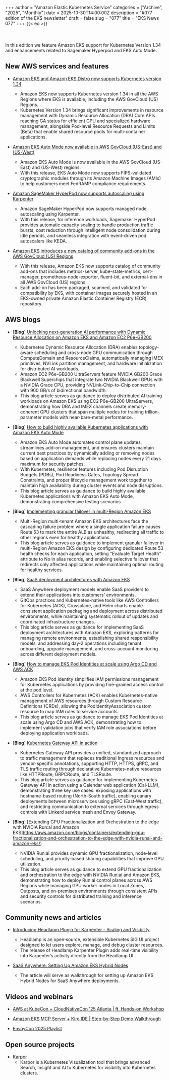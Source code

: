 +++
author = "Amazon Elastic Kubernetes Service"
categories = ["Archive", "2025", "Monthly"]
date = 2025-10-30T14:00:00Z
description = "#077 edition of the EKS newsletter"
draft = false
slug = "077"
title = "EKS News 077"
+++
{{< eo >}}
<br/><br/><br/><br/>
In this edition we feature Amazon EKS support for Kubernetes Version 1.34 and enhancements related to Sagemaker Hyperpod and EKS Auto Mode.  

## New AWS services and features

* [Amazon EKS and Amazon EKS Distro now supports Kubernetes version 1.34](https://aws.amazon.com/about-aws/whats-new/2025/10/amazon-eks-distro-kubernetes-version-1-34/)
  * Amazon EKS now supports Kubernetes version 1.34 in all the AWS Regions where EKS is available, including the AWS GovCloud (US) Regions.
  * Kubernetes Version 1.34 brings significant improvements in resource management with Dynamic Resource Allocation (DRA) Core APIs reaching GA status for efficient GPU and specialized hardware management, alongside Pod-level Resource Requests and Limits (Beta) that enable shared resource pools for multi-container applications. 

* [Amazon EKS Auto Mode now available in AWS GovCloud (US-East) and (US-West)](https://aws.amazon.com/about-aws/whats-new/2025/10/amazon-eks-auto-mode-aws-govcloud-us-east-west/)
  * Amazon EKS Auto Mode is now available in the AWS GovCloud (US-East) and (US-West) regions. 
  * With this release, EKS Auto Mode now supports FIPS-validated cryptographic modules through its Amazon Machine Images (AMIs) to help customers meet FedRAMP compliance requirements.

* [Amazon SageMaker HyperPod now supports autoscaling using Karpenter](https://aws.amazon.com/about-aws/whats-new/2025/09/sagemaker-hyperpod-autoscaling/)
  * Amazon SageMaker HyperPod now supports managed node autoscaling using Karpenter.
  * With this release, for inference workloads, Sagemaker HyperPod provides automatic capacity scaling to handle production traffic bursts, cost reduction through intelligent node consolidation during idle periods, and seamless integration with event-driven pod autoscalers like KEDA.

* [Amazon EKS introduces a new catalog of community add-ons in the AWS GovCloud (US) Regions](https://aws.amazon.com/about-aws/whats-new/2025/09/amazon-eks-community-addons-govcloud/)
  * With this release, Amazon EKS now supports catalog of community add-ons that includes metrics-server, kube-state-metrics, cert-manager, prometheus-node-exporter, fluent-bit, and external-dns in all AWS GovCloud (US) regions.
  * Each add-on has been packaged, scanned, and validated for compatibility by EKS, with container images securely hosted in an EKS-owned private Amazon Elastic Container Registry (ECR) repository.
  
## AWS blogs

* [**Blog**] [Unlocking next-generation AI performance with Dynamic Resource Allocation on Amazon EKS and Amazon EC2 P6e-GB200](https://aws.amazon.com/blogs/containers/unlocking-next-generation-ai-performance-with-dynamic-resource-allocation-on-amazon-eks-and-amazon-ec2-p6e-gb200/)
  * Kubernetes Dynamic Resource Allocation (DRA) enables topology-aware scheduling and cross-node GPU communication through ComputeDomain and ResourceClaims, automatically managing IMEX primitives, NVLink partition management, and hardware initialization for distributed AI workloads.
  * Amazon EC2 P6e-GB200 UltraServers feature NVIDIA GB200 Grace Blackwell Superchips that integrate two NVIDIA Blackwell GPUs with a NVIDIA Grace CPU, providing NVLink-Chip-to-Chip connection with 900 GB/s of bidirectional bandwidth.
  * This blog article serves as guidance to deploy distributed AI training workloads on Amazon EKS using EC2 P6e-GB200 UltraServers, demonstrating how DRA and IMEX channels create memory-coherent GPU clusters that span multiple nodes for training trillion-parameter models with near-bare-metal performance.

* [**Blog**] [How to build highly available Kubernetes applications with Amazon EKS Auto Mode](https://aws.amazon.com/blogs/containers/how-to-build-highly-available-kubernetes-applications-with-amazon-eks-auto-mode/)
  * Amazon EKS Auto Mode automates control plane updates, streamlines add-on management, and ensures clusters maintain current best practices by dynamically adding or removing nodes based on application demands while replacing nodes every 21 days maximum for security patches.
  * With Kubernetes, resilience features including Pod Disruption Budgets (PDBs), Pod Readiness Gates, Topology Spread Constraints, and proper lifecycle management work together to maintain high availability during cluster events and node disruptions.
  * This blog article serves as guidance to build highly available Kubernetes applications with Amazon EKS Auto Mode, demonstrating comprehensive testing scenarios

* [**Blog**] [Implementing granular failover in multi-Region Amazon EKS](https://aws.amazon.com/blogs/containers/implementing-granular-failover-in-multi-region-amazon-eks/)
  * Multi-Region multi-tenant Amazon EKS architectures face the cascading failure problem where a single application failure causes Route 53 to mark the entire ALB as unhealthy, redirecting all traffic to other regions even for healthy applications.
  *  This blog article serves as guidance to implement granular failover in multi-Region Amazon EKS design by configuring dedicated Route 53 health checks for each application, setting "Evaluate Target Health" attribute to No in alias records, and enabling selective failover that redirects only affected applications while maintaining optimal routing for healthy services.

* [**Blog**] [SaaS deployment architectures with Amazon EKS](https://aws.amazon.com/blogs/containers/saas-deployment-architectures-with-amazon-eks/)
  * SaaS Anywhere deployment models enable SaaS providers to extend their applications into customers' environments.
  * GitOps practices and Kubernetes-native tools like AWS Controllers for Kubernetes (ACK), Crossplane, and Helm charts enable consistent application packaging and deployment across distributed environments, while maintaining systematic rollout of updates and coordinated infrastructure changes.
  * This blog article serves as guidance for implementing SaaS deployment architectures with Amazon EKS, exploring patterns for managing remote environments, establishing shared responsibility models, and addressing day-2 operations including tenant onboarding, upgrade management, and cross-account monitoring across different deployment models.

* [**Blog**] [How to manage EKS Pod Identities at scale using Argo CD and AWS ACK](https://aws.amazon.com/blogs/containers/canary-delivery-with-argo-rollout-and-amazon-vpc-lattice-for-amazon-eks/)
  * Amazon EKS Pod Identity simplifies IAM permissions management for Kubernetes applications by providing fine-grained access control at the pod level.
  * AWS Controllers for Kubernetes (ACK) enables Kubernetes-native management of AWS resources through Custom Resource Definitions (CRDs), allowing the PodIdentityAssociation custom resource to map IAM roles to service accounts.
  * This blog article serves as guidance to manage EKS Pod Identities at scale using Argo CD and AWS ACK, demonstrating how to implement validation jobs that verify IAM role associations before deploying application workloads.

* [**Blog**] [Kubernetes Gateway API in action](https://aws.amazon.com/blogs/containers/kubernetes-gateway-api-in-action/)
  * Kubernetes Gateway API provides a unified, standardized approach to traffic management that replaces traditional Ingress resources and vendor-specific annotations, supporting HTTP, HTTPS, gRPC, and TLS traffic routing through declarative Kubernetes-native resources like HTTPRoute, GRPCRoute, and TLSRoute.
  * This blog article serves as guidance for implementing Kubernetes Gateway API in action using a Calendar web application (Cal-LLM), demonstrating three key use cases: exposing applications with hostname-based routing (North-South traffic), enabling canary deployments between microservices using gRPC (East-West traffic), and restricting communication to external services through egress controls with Linkerd service mesh and Envoy Gateway.

* [**Blog**] [Extending GPU Fractionalization and Orchestration to the edge with NVIDIA Run:ai and Amazon EKS]https://aws.amazon.com/blogs/containers/extending-gpu-fractionalization-and-orchestration-to-the-edge-with-nvidia-runai-and-amazon-eks/)
  * NVIDIA Run:ai provides dynamic GPU fractionalization, node-level scheduling, and priority-based sharing capabilities that improve GPU utilization.
  * This blog article serves as guidance to extend GPU fractionalization and orchestration to the edge with NVIDIA Run:ai and Amazon EKS, demonstrating how to deploy Run:ai control planes across AWS Regions while managing GPU worker nodes in Local Zones, Outposts, and on-premises environments through consistent APIs and security controls for distributed training and inference scenarios. 

## Community news and articles

* [Introducing Headlamp Plugin for Karpenter - Scaling and Visibility](https://kubernetes.io/blog/2025/10/06/introducing-headlamp-plugin-for-karpenter/)
  * Headlamp is an open‑source, extensible Kubernetes SIG UI project designed to let users explore, manage, and debug cluster resources.
  * The release of Headlamp Karpenter Plugin adds real-time visibility into Karpenter’s activity directly from the Headlamp UI. 

* [SaaS Anywhere: Setting Up Amazon EKS Hybrid Nodes](https://builder.aws.com/content/33QMxFhCNXsJabzMOBayicftocA/saas-anywhere-setting-up-amazon-eks-hybrid-nodes)
  * The article will serve as walkthrough for setting up Amazon EKS Hybrid Nodes for SaaS Anywhere deployments.

## Videos and webinars

* [AWS at KubeCon + CloudNativeCon '25 Atlanta | ft. Hands-on Workshop](https://www.youtube.com/watch?v=xsoCQuuhqv0)

* [Amazon EKS MCP Server + Kiro IDE | Step-by-Step Demo Walkthrough](https://www.youtube.com/watch?v=E-rVyb7XigU)

* [EnvoyCon 2025 Playlist](https://www.youtube.com/watch?v=xIbzq_N79Aw&list=PLj6h78yzYM2MsWSzuhSgNQ0EHxDBXtHQ4)

## Open source projects

* [Karpor](https://karpor.kusionstack.io/)
  * Karpor is a Kubernetes Visualization tool that brings advanced Search, Insight and AI to Kubernetes for visibility into Kubernetes clusters.